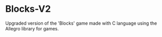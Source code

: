 # Blocks-V2
Upgraded version of the 'Blocks' game made with C language using the Allegro library for games.
